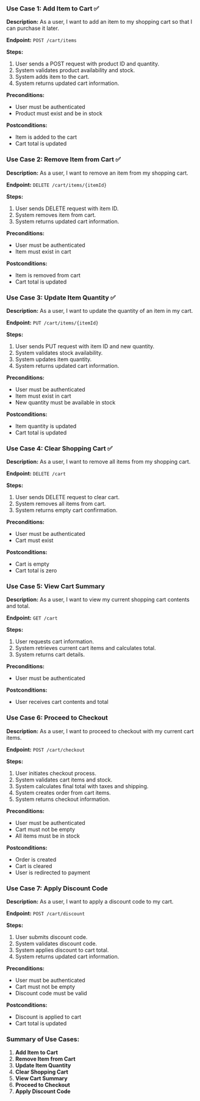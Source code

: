 ### Use Case 1: Add Item to Cart ✅

**Description:** As a user, I want to add an item to my shopping cart so that I can purchase it later.

**Endpoint:** `POST /cart/items`

**Steps:**
1. User sends a POST request with product ID and quantity.
2. System validates product availability and stock.
3. System adds item to the cart.
4. System returns updated cart information.

**Preconditions:**
- User must be authenticated
- Product must exist and be in stock

**Postconditions:**
- Item is added to the cart
- Cart total is updated

### Use Case 2: Remove Item from Cart ✅

**Description:** As a user, I want to remove an item from my shopping cart.

**Endpoint:** `DELETE /cart/items/{itemId}`

**Steps:**
1. User sends DELETE request with item ID.
2. System removes item from cart.
3. System returns updated cart information.

**Preconditions:**
- User must be authenticated
- Item must exist in cart

**Postconditions:**
- Item is removed from cart
- Cart total is updated

### Use Case 3: Update Item Quantity ✅

**Description:** As a user, I want to update the quantity of an item in my cart.

**Endpoint:** `PUT /cart/items/{itemId}`

**Steps:**
1. User sends PUT request with item ID and new quantity.
2. System validates stock availability.
3. System updates item quantity.
4. System returns updated cart information.

**Preconditions:**
- User must be authenticated
- Item must exist in cart
- New quantity must be available in stock

**Postconditions:**
- Item quantity is updated
- Cart total is updated

### Use Case 4: Clear Shopping Cart ✅

**Description:** As a user, I want to remove all items from my shopping cart.

**Endpoint:** `DELETE /cart`

**Steps:**
1. User sends DELETE request to clear cart.
2. System removes all items from cart.
3. System returns empty cart confirmation.

**Preconditions:**
- User must be authenticated
- Cart must exist

**Postconditions:**
- Cart is empty
- Cart total is zero

### Use Case 5: View Cart Summary

**Description:** As a user, I want to view my current shopping cart contents and total.

**Endpoint:** `GET /cart`

**Steps:**
1. User requests cart information.
2. System retrieves current cart items and calculates total.
3. System returns cart details.

**Preconditions:**
- User must be authenticated

**Postconditions:**
- User receives cart contents and total

### Use Case 6: Proceed to Checkout

**Description:** As a user, I want to proceed to checkout with my current cart items.

**Endpoint:** `POST /cart/checkout`

**Steps:**
1. User initiates checkout process.
2. System validates cart items and stock.
3. System calculates final total with taxes and shipping.
4. System creates order from cart items.
5. System returns checkout information.

**Preconditions:**
- User must be authenticated
- Cart must not be empty
- All items must be in stock

**Postconditions:**
- Order is created
- Cart is cleared
- User is redirected to payment

### Use Case 7: Apply Discount Code

**Description:** As a user, I want to apply a discount code to my cart.

**Endpoint:** `POST /cart/discount`

**Steps:**
1. User submits discount code.
2. System validates discount code.
3. System applies discount to cart total.
4. System returns updated cart information.

**Preconditions:**
- User must be authenticated
- Cart must not be empty
- Discount code must be valid

**Postconditions:**
- Discount is applied to cart
- Cart total is updated

### Summary of Use Cases:

1. **Add Item to Cart**
2. **Remove Item from Cart**
3. **Update Item Quantity**
4. **Clear Shopping Cart**
5. **View Cart Summary**
6. **Proceed to Checkout**
7. **Apply Discount Code**